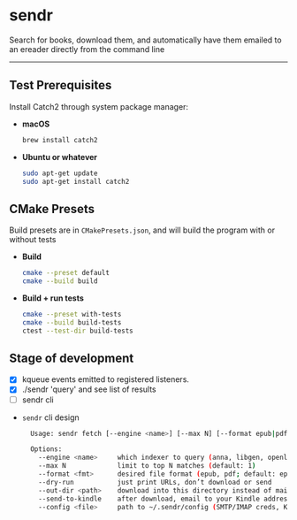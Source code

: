 # sendr

Search for books, download them, and automatically have them emailed to an ereader directly from the command line

---

## Test Prerequisites

Install Catch2 through system package manager:

- **macOS**
  ```bash
  brew install catch2
  ```

- **Ubuntu or whatever**
  ```bash
  sudo apt-get update
  sudo apt-get install catch2
  ```

## CMake Presets

Build presets are in `CMakePresets.json`, and will build the program with or without tests

- **Build**
  ```bash
  cmake --preset default
  cmake --build build
  ```
- **Build + run tests**
  ```bash
  cmake --preset with-tests
  cmake --build build-tests
  ctest --test-dir build-tests
  ```

## Stage of development

- [x] kqueue events emitted to registered listeners.
- [x] ./sendr 'query' and see list of results
- [ ] sendr cli

- `sendr` cli design
  ```bash
    Usage: sendr fetch [--engine <name>] [--max N] [--format epub|pdf] <search terms…>

    Options:
      --engine <name>     which indexer to query (anna, libgen, openlib, gutenberg)
      --max N             limit to top N matches (default: 1)
      --format <fmt>      desired file format (epub, pdf; default: epub)
      --dry-run           just print URLs, don’t download or send
      --out-dir <path>    download into this directory instead of mailing
      --send-to-kindle    after download, email to your Kindle address
      --config <file>     path to ~/.sendr/config (SMTP/IMAP creds, Kindle email)
  ```

